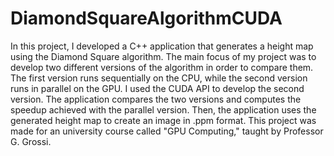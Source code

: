 # DiamondSquareAlgorithmCUDA
In this project, I developed a C++ application that generates a height map using the Diamond Square algorithm. The main focus of my project was to develop two different versions of the algorithm in order to compare them. The first version runs sequentially on the CPU, while the second version runs in parallel on the GPU. I used the CUDA API to develop the second version. The application compares the two versions and computes the speedup achieved with the parallel version. Then, the application uses the generated height map to create an image in .ppm format. This project was made for an university course called "GPU Computing," taught by Professor G. Grossi.
